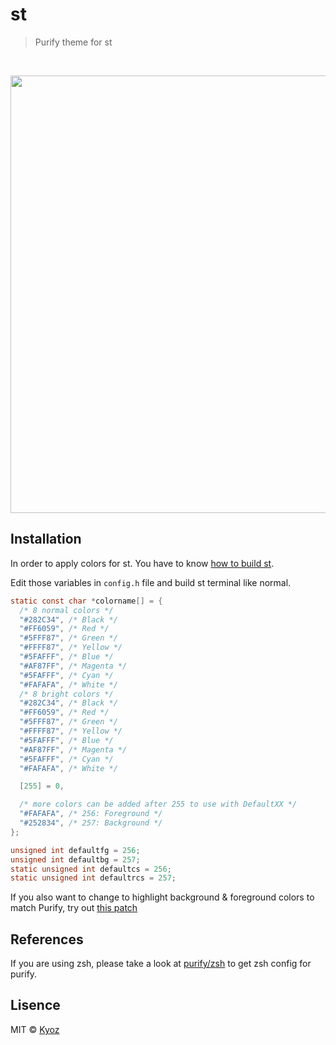 # st
> Purify theme for st

<br>
<p align="center">
  <img src="https://i.imgur.com/gkObNa9.png" width="700px">
</p>

## Installation

In order to apply colors for st. You have to know [how to build st](https://git.suckless.org/st/file/README.html).

Edit those variables in `config.h` file and build st terminal like normal.

```c
static const char *colorname[] = {
  /* 8 normal colors */
  "#282C34", /* Black */
  "#FF6059", /* Red */
  "#5FFF87", /* Green */
  "#FFFF87", /* Yellow */
  "#5FAFFF", /* Blue */
  "#AF87FF", /* Magenta */
  "#5FAFFF", /* Cyan */
  "#FAFAFA", /* White */
  /* 8 bright colors */
  "#282C34", /* Black */
  "#FF6059", /* Red */
  "#5FFF87", /* Green */
  "#FFFF87", /* Yellow */
  "#5FAFFF", /* Blue */
  "#AF87FF", /* Magenta */
  "#5FAFFF", /* Cyan */
  "#FAFAFA", /* White */

  [255] = 0,

  /* more colors can be added after 255 to use with DefaultXX */
  "#FAFAFA", /* 256: Foreground */
  "#252834", /* 257: Background */
};

unsigned int defaultfg = 256;
unsigned int defaultbg = 257;
static unsigned int defaultcs = 256;
static unsigned int defaultrcs = 257;
```

If you also want to change to highlight background & foreground colors to match Purify, try out [this patch](https://github.com/kyoz/st/commit/450a0693c74788fde936ace99d80047ab353b7f2)

## References

If you are using zsh, please take a look at [purify/zsh](https://github.com/kyoz/purify/tree/master/zsh) to get zsh config for purify.

## Lisence
MIT © [Kyoz](mailto:banminkyoz@gmail.com)
